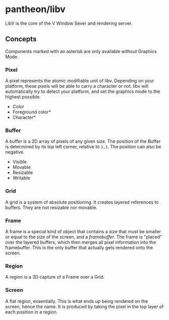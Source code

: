 # pantheon/libv

LibV is the core of the V Window Sever and rendering server.

## Concepts

Components marked with an asterisk are only available without Graphics Mode.

### Pixel

A pixel represents the atomic modifiable unit of libv. Depending on your platform, these pixels will be able to carry a character or not. libv will automatically try to detect your platform, and set the graphics mode to the highest possible.

- Color
- Foreground color\*
- Character\*

### Buffer

A buffer is a 2D array of pixels of any given size. The position of the Buffer is determined by its top left corner, relative to `1,1`. The position can also be negative.

- Visible
- Movable
- Resizable
- Writable

### Grid

A grid is a system of absolute positioning. It creates layered references to buffers. They are not resizable nor movable.

### Frame

A frame is a special kind of object that contains a size that must be smaller or equal to the size of the screen, and a *framebuffer*. The frame is "placed" over the layered buffers, which then merges all pixel information into the framebuffer. This is the only buffer that actually gets rendered onto the screen.

### Region

A region is a 3D capture of a Frame over a Grid.

### Screen

A flat region, essentially. This is what ends up being rendered on the screen, hence the name. It is produced by taking the pixel in the top layer of each position in a region.